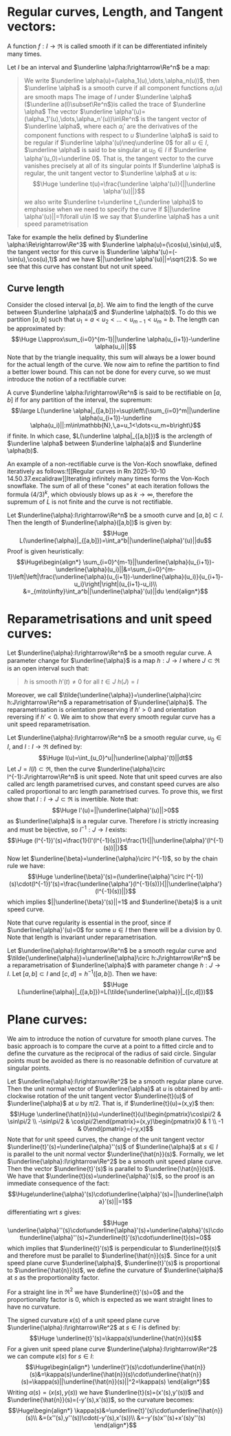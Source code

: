 
# Regular curves, Length, and Tangent vectors:

A function $f:I\rightarrow\Re$ is called smooth if it can be differentiated infinitely many times.

Let $I$ be an interval and $\underline \alpha:I\rightarrow\Re^n$ be a map:
> We write $\underline \alpha(u)=(\alpha_1(u),\dots,\alpha_n(u))$, then $\underline \alpha$ is a smooth curve if all component functions $\alpha_i(u)$ are smooth maps
> The image of $I$ under $\underline \alpha$  ($\underline a(I)\subset\Re^n$)is called the trace of $\underline \alpha$
> The vector $\underline \alpha'(u)=(\alpha_1'(u),\dots,\alpha_n'(u))\in\Re^n$ is the tangent vector of $\underline \alpha$, where each $\alpha_i'$ are the derivatives of the component functions with respect to $u$
>  $\underline \alpha$ is said to be regular if $\underline \alpha'(u)\neq\underline 0$ for all $u\in I$, $\underline \alpha$ is said to be singular at $u_0\in I$ if $\underline \alpha'(u_0)=\underline 0$. That is, the tangent vector to the curve vanishes precisely at all of its singular points
>  If $\underline \alpha$ is regular, the unit tangent vector to $\underline \alpha$ at $u$ is:$$\Huge \underline t(u)=\frac{\underline \alpha'(u)}{||\underline \alpha'(u)||}$$we also write $\underline t=\underline t_{\underline \alpha}$ to emphasise when we need to specify the curve
>  If $||\underline \alpha'(u)||=1\forall u\in I$ we say that $\underline \alpha$ has a unit speed parametrisation

Take for example the helix defined by $\underline \alpha:\Re\rightarrow\Re^3$ with $\underline \alpha(u)=(\cos(u),\sin(u),u)$, the tangent vector for this curve is $\underline \alpha'(u)=(-\sin(u),\cos(u),1)$ and we have $||\underline \alpha'(u)||=\sqrt{2}$. So we see that this curve has constant but not unit speed.

## Curve length
Consider the closed interval $[a,b]$. We aim to find the length of the curve between $\underline \alpha(a)$ and $\underline \alpha(b)$. To do this we partition $[a,b]$ such that $u_1=a<u_2<\dots<u_{m-1}<u_m=b$. The length can be approximated by:$$\Huge L\approx\sum_{i=0}^{m-1}||\underline \alpha(u_{i+1})-\underline \alpha(u_i)||$$Note that by the triangle inequality, this sum will always be a lower bound for the actual length of the curve. We now aim to refine the partition to find a better lower bound. This can not be done for every curve, so we must introduce the notion of a rectifiable curve:

A curve $\underline \alpha:I\rightarrow\Re^n$ is said to be rectifiable on $[a,b]$ if for any partition of the interval, the supremum:$$\large L(\underline \alpha|_{[a,b]})=\sup\left\{\sum_{i=0}^m||\underline \alpha(u_{i+1})-\underline \alpha(u_i)||:m\in\mathbb{N},\,a=u_1<\dots<u_m=b\right\}$$if finite. In which case, $L(\underline \alpha|_{[a,b]})$ is the arclength of $\underline \alpha$ between $\underline \alpha(a)$ and $\underline \alpha(b)$.

An example of a non-rectifiable curve is the Von-Koch snowflake, defined iteratively as follows:![[Regular curves in Rn 2025-10-10 14.50.37.excalidraw]]Iterating infinitely many times forms the Von-Koch snowflake. The sum of all of these "cones" at each iteration follows the formula $(4/3)^k$, which obviously blows up as $k\to\infty$, therefore the supremum of $L$ is not finite and the curve is not rectifiable.

Let $\underline{\alpha}:I\rightarrow\Re^n$ be a smooth curve and $[a,b]\subset I$. Then the length of $\underline{\alpha}([a,b])$ is given by:$$\Huge L(\underline{\alpha}|_{[a,b]})=\int_a^b||\underline{\alpha}'(u)||du$$Proof is given heuristically:$$\Huge\begin{align*}
\sum_{i=0}^{m-1}||\underline{\alpha}(u_{i+1})-\underline{\alpha}(u_i)||&=\sum_{i=0}^{m-1}\left|\left|\frac{\underline{\alpha}(u_{i+1})-\underline{\alpha}(u_i)}{u_{i+1}-u_i}\right|\right|(u_{i+1}-u_i)\\
&=_{m\to\infty}\int_a^b||\underline{\alpha}'(u)||du
\end{align*}$$

# Reparametrisations and unit speed curves:

Let $\underline{\alpha}:I\rightarrow\Re^n$ be a smooth regular curve. A parameter change for $\underline{\alpha}$ is a map $h:J\rightarrow I$ where $J\subset\Re$ is an open interval such that:
> $h$ is smooth
> $h'(t)\neq0$ for all $t\in J$
> $h(J)=I$

Moreover, we call $\tilde{\underline{\alpha}}=\underline{\alpha}\circ h:J\rightarrow\Re^n$ a reparametrisation of $\underline{\alpha}$. The reparametrisation is orientation preserving if $h'>0$ and orientation reversing if $h'<0$. We aim to show that every smooth regular curve has a unit speed reparametrisation.

Let $\underline{\alpha}:I\rightarrow\Re^n$ be a smooth regular curve, $u_0\in I$, and $l:I\rightarrow\Re$ defined by:$$\Huge l(u)=\int_{u_0}^u||\underline{\alpha}'(t)||dt$$Let $J=l(I)\subset\Re$, then the curve $\underline{\alpha}\circ l^{-1}:J\rightarrow\Re^n$ is unit speed. Note that unit speed curves are also called arc length parametrised curves, and constant speed curves are also called proportional to arc length parametrised curves. To prove this, we first show that $l:I\rightarrow J\subset\Re$ is invertible. Note that:$$\Huge l'(u)=||\underline{\alpha}'(u)||>0$$as $\underline{\alpha}$ is a regular curve. Therefore $l$ is strictly increasing and must be bijective, so $l^{-1}:J\rightarrow I$ exists:$$\Huge (l^{-1})'(s)=\frac{1}{l'(l^{-1}(s))}=\frac{1}{||\underline{\alpha}'(l^{-1}(s))||}$$Now let $\underline{\beta}=\underline{\alpha}\circ l^{-1}$, so by the chain rule we have:$$\Huge \underline{\beta}'(s)=(\underline{\alpha}'\circ l^{-1})(s)\cdot(l^{-1})'(s)=\frac{\underline{\alpha'}(l^{-1}(s))}{||\underline{\alpha'}(l^{-1}(s))||}$$which implies $||\underline{\beta}'(s)||=1$ and $\underline{\beta}$ is a unit speed curve.

Note that curve regularity is essential in the proof, since if $\underline{\alpha}'(u)=0$ for some $u\in I$ then there will be a division by $0$. Note that length is invariant under reparametrisation. 

Let $\underline{\alpha}:I\rightarrow\Re^n$ be a smooth regular curve and $\tilde{\underline{\alpha}}=\underline{\alpha}\circ h:J\rightarrow\Re^n$ be a reparametrisation of $\underline{\alpha}$ with parameter change $h:J\rightarrow I$. Let $[a,b]\subset I$ and $[c,d]=h^{-1}([a,b])$. Then we have:$$\Huge L(\underline{\alpha}|_{[a,b]})=L(\tilde{\underline{\alpha}}|_{[c,d]})$$

# Plane curves:

We aim to introduce the notion of curvature for smooth plane curves. The basic approach is to compare the curve at a point to a fitted circle and to define the curvature as the reciprocal of the radius of said circle. Singular points must be avoided as there is no reasonable definition of curvature at singular points.

Let $\underline{\alpha}:I\rightarrow\Re^2$ be a smooth regular plane curve. Then the unit normal vector of $\underline{\alpha}$ at $u$ is obtained by anti-clockwise rotation of the unit tangent vector $\underline{t}(u)$ of $\underline{\alpha}$ at $u$ by $\pi/2$. That is, if $\underline{t}(u)=(x,y)$ then:$$\Huge \underline{\hat{n}}(u)=\underline{t}(u)\begin{pmatrix}\cos\pi/2 & \sin\pi/2 \\ -\sin\pi/2 & \cos\pi/2\end{pmatrix}=(x,y)\begin{pmatrix}0 & 1 \\ -1 & 0\end{pmatrix}=(-y,x)$$
Note that for unit speed curves, the change of the unit tangent vector $\underline{t}'(s)=\underline{\alpha}''(s)$ of $\underline{\alpha}$ at $s\in I$ is parallel to the unit normal vector $\underline{\hat{n}}(s)$. Formally, we let $\underline{\alpha}:I\rightarrow\Re^2$ be a smooth unit speed plane curve. Then the vector $\underline{t}'(s)$ is parallel to $\underline{\hat{n}}(s)$. We have that $\underline{t}(s)=\underline{\alpha}'(s)$, so the proof is an immediate consequence of the fact:$$\Huge\underline{\alpha}'(s)\cdot\underline{\alpha}'(s)=||\underline{\alpha}'(s)||=1$$differentiating wrt $s$ gives:$$\Huge \underline{\alpha}''(s)\cdot\underline{\alpha}'(s)+\underline{\alpha}'(s)\cdot\underline{\alpha}''(s)=2\underline{t}'(s)\cdot\underline{t}(s)=0$$which implies that $\underline{t}'(s)$ is perpendicular to $\underline{t}(s)$ and therefore must be parallel to $\underline{\hat{n}}(s)$. Since for a unit speed plane curve $\underline{\alpha}$, $\underline{t}'(s)$ is proportional to $\underline{\hat{n}}(s)$, we define the curvature of $\underline{\alpha}$ at $s$ as the proportionality factor.

For a straight line in $\Re^2$ we have $\underline{t}'(s)=0$ and the proportionality factor is $0$, which is expected as we want straight lines to have no curvature.

The signed curvature $\kappa(s)$ of a unit speed plane curve $\underline{\alpha}:I\rightarrow\Re^2$ at $s\in I$ is defined by:$$\Huge \underline{t}'(s)=\kappa(s)\underline{\hat{n}}(s)$$For a given unit speed plane curve $\underline{\alpha}:I\rightarrow\Re^2$ we can compute $\kappa(s)$ for $s\in I$:$$\Huge\begin{align*}
\underline{t'}(s)\cdot\underline{\hat{n}}(s)&=\kappa(s)\underline{\hat{n}}(s)\cdot\underline{\hat{n}}(s)=\kappa(s)||\underline{\hat{n}}(s)||^2=\kappa(s)
\end{align*}$$Writing $\alpha(s)=(x(s),y(s))$ we have $\underline{t}(s)=(x'(s),y'(s))$ and $\underline{\hat{n}}(s)=(-y'(s),x'(s))$, so the curvature becomes:$$\Huge\begin{align*}
\kappa(s)&=\underline{t}'(s)\cdot\underline{\hat{n}}(s)\\
&=(x''(s),y''(s))\cdot(-y'(s),x'(s))\\
&=-y'(s)x''(s)+x'(s)y''(s)
\end{align*}$$